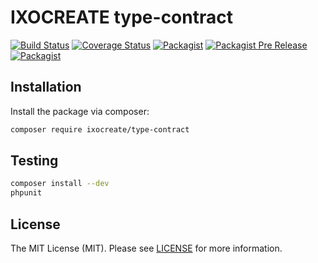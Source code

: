 # IXOCREATE type-contract

[![Build Status](https://travis-ci.com/ixocreate/type-contract.svg?branch=master)](https://travis-ci.com/ixocreate/type-contract)
[![Coverage Status](https://coveralls.io/repos/github/ixocreate/type-contract/badge.svg?branch=develop)](https://coveralls.io/github/ixocreate/type-contract?branch=develop)
[![Packagist](https://img.shields.io/packagist/v/ixocreate/type-contract.svg)](https://packagist.org/packages/ixocreate/type-contract)
[![Packagist Pre Release](https://img.shields.io/packagist/vpre/ixocreate/type-contract.svg)](https://packagist.org/packages/ixocreate/type-contract)
[![Packagist](https://img.shields.io/packagist/l/ixocreate/type-contract.svg)](https://packagist.org/packages/ixocreate/type-contract)

## Installation

Install the package via composer:

```sh
composer require ixocreate/type-contract
```

## Testing

```sh
composer install --dev
phpunit
```

## License

The MIT License (MIT). Please see [LICENSE](LICENSE) for more information.
